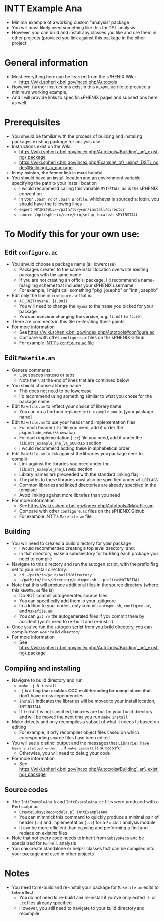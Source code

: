 # INTT Example Ana
* Minimal example of a working custom "analysis" package
* You will most likely need something like this for DST analysis
* However, you can build and install any classes you like and use them in other projects (provided you link against this package in the other project)

# General information
* Most everything here can be learned from the sPHENIX Wiki:
	* https://wiki.sphenix.bnl.gov/index.php/Autotools
* However, further instructions exist in this `README.md` file to produce a minimum working example,
* And I will provide links to specific sPHENIX pages and subsections here as well

# Prerequisites
* You should be familiar with the process of building and installing packages existing package for analysis use
* Instructions exist on the Wiki:
	* https://wiki.sphenix.bnl.gov/index.php/Autotools#Building\_an\_existing\_package
	* https://wiki.sphenix.bnl.gov/index.php/Example\_of\_using\_DST\_nodes#Building\_a\_package
* In my opinion, the former link is more helpful
* You should have an install location and an environment variable specifying the path to your install location
	* I would recommend calling this variable `MYINSTALL` as is the sPHENIX convention
	* In your `.bash_rc` or `.bash_profile`, whichever is sourced at login, you should have the following lines:
	* 	`export MYINSTALL=~/path/to/your/install/director`
	* 	`source /opt/sphenix/core/bin/setup_local.sh $MYINSTALL`

# To Modify this for your own use:
## Edit `configure.ac` 
* You should choose a package name (all lowercase)
	* Packages created to the same install location overwrite existing packages with the same name
	* If you are not creating an official package, I'd recommend a name-mangling scheme that includes your sPHENIX username
	* For example, I might call something "pkg\_josephb" or "intt\_josephb"
* Edit only the line in `configure.ac` that is:
	* `AC_INIT(myana, [1.00])`
	* You will need to change the `myana` to the name you picked for your package
	* You can consider changing the version, e.g. `[1.00]` to `[2.00]`
* There are comments in this file re-iterating these points
* For more information:
	* See https://wiki.sphenix.bnl.gov/index.php/Autotools#configure.ac
	* Compare with other `configure.ac` files on the sPHENIX Github
	* For example [INTT's `configure.ac` file](https://github.com/josephbertaux/coresoftware/blob/master/offline/packages/intt/configure.ac)

## Edit `Makefile.am`
* General comments:
	* Use spaces instead of tabs
	* Note the `\` at the end of lines that are continued below
* You should choose a library name
	* This does not need to be lowercase
	* I'd recommend using something similar to what you chose for the package name
* Edit `Makefile.am` to reflect your choice of library name
	* You can do a find and replace: `intt_example_ana` to [your package name]
* Edit `Makefile.am` to use your header and implementation files
	* For each header (`.h`) file you need, add it under the `pkginclude_HEADERS` section
	* For each implementation (`.cc`) file you need, add it under the `libintt_example_ana_la_SOURCES` section
	* I would recommend adding these in alphabetical order
* Edit `Makefile.am` to link against the libraries you package nees to compile
	* Link against the libraries you need under the `libintt_example_ana_LIBADD` section
	* Library names are preceeded with the standard linking flag `-l`
	* The paths to these libraries must also be specified under `AM_LDFLAGS`
	* Common libraries and linked directories are already specified in the template
	* Avoid linking against more libraries than you need
* For more information:
	* See https://wiki.sphenix.bnl.gov/index.php/Autotools#Makefile.am
	* Compare with other `configure.ac` files on the sPHENIX Github
	* For example [INTT's `Makefile.am` file](https://github.com/josephbertaux/coresoftware/blob/master/offline/packages/intt/Makefile.am)

## Building
* You will need to created a build directory for your package
	* I would recommended creating a top level directory, and:
	* In that directory, make a subdirectory for building each package you need to compile
* Navigate to this directory and run the autogen script, with the prefix flag set to your install directory:
	* `cd ~/path/to/your/build/directory`
	* `~/path/to/this/directory/autogen.sh --prefix=$MYINSTALL`
* Note that this will produce additional files in the source directory (where this `README.md` file is)
	* Do NOT commit autogenerated source files
	* You can specifically add them to your .gitignore
	* In addition to your codes, only commit: `autogen.sh`, `configure.ac`, and `Makefile.am`
	* You can `git rm` the autogenerated files if you commit them by accident (you'll need to re-build and re-install)
* Once you've run the autogen script from you build directory, you can compile from your build directory
* For more information:
	* See https://wiki.sphenix.bnl.gov/index.php/Autotools#Building\_an\_existing\_package

## Compiling and installing
* Navigate to build directory and run
	* `make -j 8 install`
	* `-j` is a flag that enables GCC multithreading for compilations that don't have cross dependencies
	* `install` indicates the libraries will be moved to your install location, `$MYINSTALL`
	* If `install` is not specified, binaries are built in your build directory and will be moved the next time you run `make install`
* Make detects and only recompiles a subset of what it needs to based on editing
	* For example, it only recompiles object files based on which corresponding source files have been edited
* You will see a distinct output and the messages that `Libraries have been installed under...` if `make install` is successful
	* Otherwise, you will need to debug your code
* For more information:
	* See https://wiki.sphenix.bnl.gov/index.php/Autotools#Building\_an\_existing\_package
## Source codes
* The `InttExampleAna.h` and `InttExampleAna.cc` files were produced with a Perl script as
	* `CreateSubsysRecoModule.pl InttExampleAna`
	* You can mimmick this command to quickly produce a minimal pair of header (`.h`) and implementation (`.cc`) for a `Fun4All` analysis module
	* It can be more efficient than copying and performing a find and replace on existing files
* Note that not every code needs to inherit from `SubsysReco` and be specialized for `Fun4All` analysis
* You can create standalone or helper classes that can be compiled into your package and used in other projects

# Notes
* You need to re-build and re-install your package for `Makefile.am` edits to take effect
	* You do not need to re-build and re-install if you've only edited `.h` or `.cc` files already specified
	* However, you still need to navigate to your build directory and recompile

